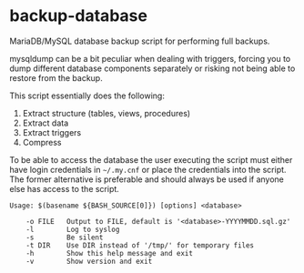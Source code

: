 # backup-database

MariaDB/MySQL database backup script for performing full backups.

mysqldump can be a bit peculiar when dealing with triggers, forcing you to
dump different database components separately or risking not being able to
restore from the backup.

This script essentially does the following:

1. Extract structure (tables, views, procedures)
2. Extract data
3. Extract triggers
4. Compress

To be able to access the database the user executing the script must either have
login credentials in `~/.my.cnf` or place the credentials into the script. The
former alternative is preferable and should always be used if anyone else has
access to the script.

```
Usage: $(basename ${BASH_SOURCE[0]}) [options] <database>

    -o FILE   Output to FILE, default is '<database>-YYYYMMDD.sql.gz'
    -l        Log to syslog
    -s        Be silent
    -t DIR    Use DIR instead of '/tmp/' for temporary files
    -h        Show this help message and exit
    -v        Show version and exit
```
